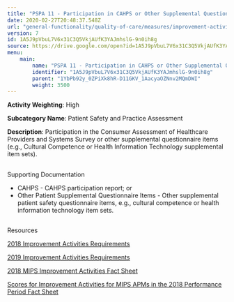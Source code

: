 ```yaml
---
title: "PSPA 11 - Participation in CAHPS or Other Supplemental Questionnaire"
date: 2020-02-27T20:48:37.548Z
url: "general-functionality/quality-of-care/measures/improvement-activities-measures/2018-improvement-activities/pspa-11-participation-in-cahps-or-other-supplemental-questionnaire.html"
version: 7
id: 1A5J9pVbuL7V6x31C3Q5VkjAUfK3YAJmhslG-9n0ih8g
source: https://drive.google.com/open?id=1A5J9pVbuL7V6x31C3Q5VkjAUfK3YAJmhslG-9n0ih8g
menu:
    main:
        name: "PSPA 11 - Participation in CAHPS or Other Supplemental Questionnaire"
        identifier: "1A5J9pVbuL7V6x31C3Q5VkjAUfK3YAJmhslG-9n0ih8g"
        parent: "1YbPb92y_0ZPiXk8hR-D11GKV_1AacyaOZNnv2MQmDWI"
        weight: 3500
---
```









**Activity Weighting**: High

**Subcategory Name**: Patient Safety and Practice Assessment

**Description**: Participation in the Consumer Assessment of Healthcare Providers and Systems Survey or other supplemental questionnaire items (e.g., Cultural Competence or Health Information Technology supplemental item sets).







## 

Supporting Documentation

* CAHPS - CAHPS participation report; or 
* Other Patient Supplemental Questionnaire Items - Other supplemental patient safety questionnaire items, e.g., cultural competence or health information technology item sets.







## 

Resources

[2018 Improvement Activities Requirements](https://qpp.cms.gov/mips/improvement-activities?py=2018)

[2019 Improvement Activities Requirements](https://qpp.cms.gov/mips/improvement-activities?py=2019)

[2018 MIPS Improvement Activities Fact Sheet](https://qpp.cms.gov/resource/2018%20MIPS%20Improvement%20Activities%20Fact%20Sheet)

[Scores for Improvement Activities for MIPS APMs in the 2018 Performance Period Fact Sheet](https://qpp.cms.gov/resource/2018%20MIPS%20APMs%20improvement%20Activities%20scores%20fact%20sheet)

